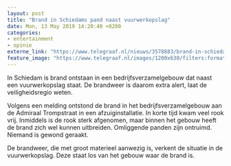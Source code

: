 ```yaml
---
layout: post
title: "Brand in Schiedams pand naast vuurwerkopslag"
date: Mon, 13 May 2019 14:20:40 +0200
categories: 
- entertainment 
- opinie 
externe_link: "https://www.telegraaf.nl/nieuws/3578883/brand-in-schiedams-pand-naast-vuurwerkopslag"
feature_image: "https://www.telegraaf.nl/images/1200x630/filters:format(jpeg):quality(80)/cdn-kiosk-api.telegraaf.nl/8dfa8180-7579-11e9-9ace-02d2fb1aa1d7.JPG"
---
```


<p class="intro">In Schiedam is brand ontstaan in een bedrijfsverzamelgebouw dat naast een vuurwerkopslag staat. De brandweer is daarom extra alert, laat de veiligheidsregio weten.</p> <p>Volgens een melding ontstond de brand in het bedrijfsverzamelgebouw aan de Admiraal Trompstraat in een afzuiginstallatie. In korte tijd kwam veel rook vrij. Inmiddels is de rook sterk afgenomen, maar binnen het gebouw heeft de brand zich wel kunnen uitbreiden. Omliggende panden zijn ontruimd. Niemand is gewond geraakt.</p><p>De brandweer, die met groot materieel aanwezig is, verkent de situatie in de vuurwerkopslag. Deze staat los van het gebouw waar de brand is.</p>
